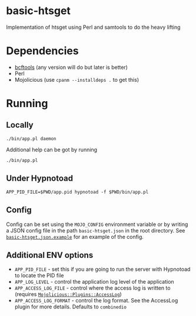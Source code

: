 # basic-htsget
Implementation of htsget using Perl and samtools to do the heavy lifting

# Dependencies

- [bcftools](https://github.com/samtools/bcftools) (any version will do but later is better)
- Perl
- Mojolicious (use `cpanm --installdeps .` to get this)

# Running

## Locally

```
./bin/app.pl daemon
```

Additional help can be got by running

```
./bin/app.pl
```

## Under Hypnotoad

```
APP_PID_FILE=$PWD/app.pid hypnotoad -f $PWD/bin/app.pl
```

## Config

Config can be set using the `MOJO_CONFIG` environment variable or by writing a JSON config file in the path `basic-htsget.json` in the root directory. See [`basic-htsget.json.example`](https://github.com/andrewyatz/basic-htsget/blob/master/basic-htsget.json.example) for an example of the config.

## Additional ENV options

- `APP_PID_FILE` - set this if you are going to run the server with Hypnotoad to locate the PID file
- `APP_LOG_LEVEL` - control the application log level of the application
- `APP_ACCESS_LOG_FILE` - control where the access log is written to (requires [`Mojolicious::Plugins::AccessLog`](https://metacpan.org/pod/Mojolicious::Plugin::AccessLog))
- `APP_ACCESS_LOG_FORMAT` - control the log format. See the AccessLog plugin for more details. Defaults to `combinedio`
